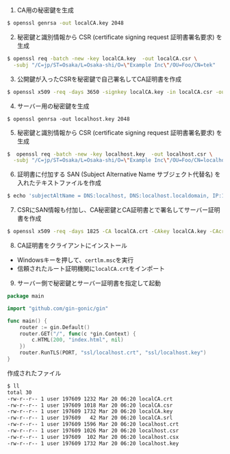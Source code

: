 1. CA用の秘密鍵を生成
```bash
$ openssl genrsa -out localCA.key 2048
```

2. 秘密鍵と識別情報から CSR (certificate signing request 証明書署名要求) を生成
```bash
$ openssl req -batch -new -key localCA.key  -out localCA.csr \
  -subj "/C=jp/ST=Osaka/L=Osaka-shi/O=\"Example Inc\"/OU=Foo/CN=tek"
```

3. 公開鍵が入ったCSRを秘密鍵で自己署名してCA証明書を作成
```bash
$ openssl x509 -req -days 3650 -signkey localCA.key -in localCA.csr -out localCA.crt
```

4. サーバー用の秘密鍵を生成
```
$ openssl genrsa -out localhost.key 2048
```

5. 秘密鍵と識別情報から CSR (certificate signing request 証明書署名要求) を生成
```bash
$  openssl req -batch -new -key localhost.key  -out localhost.csr \
  -subj "/C=jp/ST=Osaka/L=Osaka-shi/O=\"Example Inc\"/OU=Foo/CN=localhost"
```

6. 証明書に付加する SAN (Subject Alternative Name サブジェクト代替名) を入れたテキストファイルを作成
```bash
$ echo 'subjectAltName = DNS:localhost, DNS:localhost.localdomain, IP:127.0.0.1, DNS:app, DNS:app.localdomain' > localhost.csx
```

7. CSRにSAN情報も付加し、CA秘密鍵とCA証明書とで署名してサーバー証明書を作成
```bash
$ openssl x509 -req -days 1825 -CA localCA.crt -CAkey localCA.key -CAcreateserial -in localhost.csr -extfile localhost.csx -out localhost.crt
```

8. CA証明書をクライアントにインストール
- Windowsキーを押して、`certlm.msc`を実行
- 信頼されたルート証明機関に`localCA.crt`をインポート

9. サーバー側で秘密鍵とサーバー証明書を指定して起動
```go
package main

import "github.com/gin-gonic/gin"

func main() {
    router := gin.Default()
    router.GET("/", func(c *gin.Context) {
        c.HTML(200, "index.html", nil)
    })
    router.RunTLS(PORT, "ssl/localhost.crt", "ssl/localhost.key")
}
```

作成されたファイル
```bash
$ ll
total 30
-rw-r--r-- 1 user 197609 1232 Mar 20 06:20 localCA.crt
-rw-r--r-- 1 user 197609 1018 Mar 20 06:20 localCA.csr
-rw-r--r-- 1 user 197609 1732 Mar 20 06:20 localCA.key
-rw-r--r-- 1 user 197609   42 Mar 20 06:20 localCA.srl
-rw-r--r-- 1 user 197609 1596 Mar 20 06:20 localhost.crt
-rw-r--r-- 1 user 197609 1026 Mar 20 06:20 localhost.csr
-rw-r--r-- 1 user 197609  102 Mar 20 06:20 localhost.csx
-rw-r--r-- 1 user 197609 1732 Mar 20 06:20 localhost.key
```